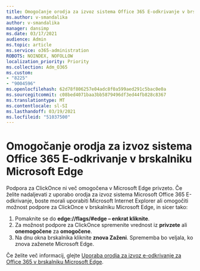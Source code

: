 ```yaml
---
title: Omogočanje orodja za izvoz sistema Office 365 E-odkrivanje v brskalniku Microsoft Edge
ms.author: v-smandalika
author: v-smandalika
manager: dansimp
ms.date: 03/17/2021
audience: Admin
ms.topic: article
ms.service: o365-administration
ROBOTS: NOINDEX, NOFOLLOW
localization_priority: Priority
ms.collection: Adm_O365
ms.custom:
- "8225"
- "9004596"
ms.openlocfilehash: 62d78f806257e04adc8f0a599aed291c5bac0e0a
ms.sourcegitcommit: c08bed4071baa3bb5879496df3ed44fb828c8367
ms.translationtype: MT
ms.contentlocale: sl-SI
ms.lasthandoff: 03/19/2021
ms.locfileid: "51037500"
---
```

# <a name="enable-the-office-365-ediscovery-export-tool-in-microsoft-edge"></a>Omogočanje orodja za izvoz sistema Office 365 E-odkrivanje v brskalniku Microsoft Edge

Podpora za ClickOnce ni več omogočena v Microsoft Edge privzeto. Če želite nadaljevati z uporabo orodja za izvoz sistema Microsoft Office 365 E-odkrivanje, boste morali uporabiti Microsoft Internet Explorer ali omogočiti možnost podpore za ClickOnce v brskalniku Microsoft Edge, in sicer tako:

1. Pomaknite se do **edge://flags/#edge – enkrat kliknite**.
2. Za možnost podpore za ClickOnce spremenite vrednost iz **privzete** ali **onemogočene** za **omogočene**.
3. Na dnu okna brskalnika kliknite **znova Zaženi**. Sprememba bo veljala, ko znova zaženete Microsoft Edge.

Če želite več informacij, glejte [Uporaba orodja za izvoz e-odkrivanje za Office 365 v brskalniku Microsoft Edge](https://docs.microsoft.com/microsoft-365/compliance/configure-edge-to-export-search-results).


